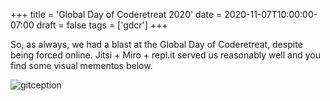+++
title = 'Global Day of Coderetreat 2020'
date = 2020-11-07T10:00:00-07:00
draft = false
tags = ['gdcr']
+++

So, as always, we had a blast at the Global Day of Coderetreat, despite being forced online. Jitsi + Miro + repl.it served us reasonably well and you find some visual mementos below.

![gitception](https://codersonly.org/wp-content/uploads/2020/11/2020-11-07-gdcr-1.jpeg)

